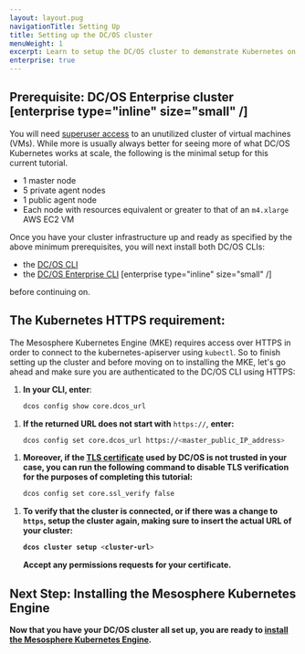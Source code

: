 ```yaml
---
layout: layout.pug
navigationTitle: Setting Up
title: Setting up the DC/OS cluster
menuWeight: 1
excerpt: Learn to setup the DC/OS cluster to demonstrate Kubernetes on DC/OS Enterprise
enterprise: true
---
```


<!-- This source repo for this topic is https://github.com/mesosphere/dcos-kubernetes-cluster -->

## Prerequisite: DC/OS Enterprise cluster [enterprise type="inline" size="small" /]

You will need [superuser access](/1.12/security/ent/users-groups/reset-superuser/) to an unutilized cluster of virtual machines (VMs). While more is usually always better for seeing more of what DC/OS Kubernetes works at scale, the following is the minimal setup for this current tutorial.

  * 1 master node
  * 5 private agent nodes
  * 1 public agent node
  * Each node with resources equivalent or greater to that of an `m4.xlarge` AWS EC2 VM

Once you have your cluster infrastructure up and ready as specified by the above minimum prerequisites, you will next install both DC/OS CLIs:

- the [DC/OS CLI](/1.12/cli/install/)
- the [DC/OS Enterprise CLI](/1.12/cli/enterprise-cli/) [enterprise type="inline" size="small" /]

before continuing on.

## The Kubernetes HTTPS requirement:

The Mesosphere Kubernetes Engine (MKE) requires access over HTTPS in order to connect to the kubernetes-apiserver using `kubectl`. So to finish setting up the cluster and before moving on to installing the MKE, let's go ahead and make sure you are authenticated to the DC/OS CLI using HTTPS:

1. <strong>In your CLI, enter</strong>:

    ```bash
    dcos config show core.dcos_url
    ```

<!-- *** NEED some validation here. -->

1. <strong>If the returned URL does not start with</strong> `https://`, <strong>enter:</strong>

    ```bash
    dcos config set core.dcos_url https://<master_public_IP_address>
    ```

<!-- *** NEED some validation here. -->

1. <strong>Moreover, if the [TLS certificate](/services/kubernetes/2.1.0-1.12.3/operations/connecting-clients/) used by DC/OS is not trusted in your case, you can run the following command to disable TLS verification for the purposes of completing this tutorial:</strong>

    ```bash
    dcos config set core.ssl_verify false
    ```
<!-- *** NEED some validation here. -->

1. <strong>To verify that the cluster is connected, or if there was a change to `https`, setup the cluster again, making sure to insert the actual URL of your cluster:

    ```bash
    dcos cluster setup <cluster-url>
    ```

    Accept any permissions requests for your certificate.

## Next Step: Installing the Mesosphere Kubernetes Engine

Now that you have your DC/OS cluster all set up, you are ready to [install the Mesosphere Kubernetes Engine](/services/kubernetes/2.1.0-1.12.3/getting-started/installing-mke/).

<!-- *** COULD USE some links to community slack and whatnot here to drive traffic that way for feedback. -->
